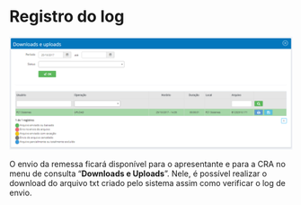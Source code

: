 # Registro do log

![](<../../.gitbook/assets/image (5) (1) (2) (2).png>)

O envio da remessa ficará disponível para o apresentante e para a CRA no menu de consulta “**Downloads e Uploads**”. Nele, é possível realizar o download do arquivo txt criado pelo sistema assim como verificar o log de envio.

